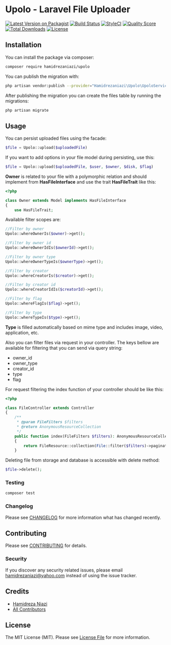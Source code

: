 # Upolo - Laravel File Uploader

[![Latest Version on Packagist](https://img.shields.io/packagist/v/hamidrezaniazi/upolo.svg?style=flat-square)](https://packagist.org/packages/hamidrezaniazi/upolo)
[![Build Status](https://img.shields.io/travis/hamidrezaniazi/upolo/master.svg?style=flat-square)](https://travis-ci.org/hamidrezaniazi/upolo)
[![StyleCI](https://github.styleci.io/repos/213745197/shield?branch=master)](https://github.styleci.io/repos/213745197)
[![Quality Score](https://img.shields.io/scrutinizer/g/hamidrezaniazi/upolo.svg?style=flat-square)](https://scrutinizer-ci.com/g/hamidrezaniazi/upolo)
[![Total Downloads](https://poser.pugx.org/hamidrezaniazi/upolo/downloads)](https://packagist.org/packages/hamidrezaniazi/upolo)
[![License](https://poser.pugx.org/hamidrezaniazi/upolo/license)](https://packagist.org/packages/hamidrezaniazi/upolo)

## Installation

You can install the package via composer:
```bash
composer require hamidrezaniazi/upolo
```
You can publish the migration with:
```bash
php artisan vendor:publish --provider="Hamidrezaniazi\Upolo\UpoloServiceProvider" --tag="migrations"
```
After publishing the migration you can create the files table by running the migrations:
```bash
php artisan migrate
```

## Usage
You can persist uploaded files using the facade:
``` php
$file = Upolo::upload($uploadedFile)
```

If you want to add options in your file model during persisting, use this:
``` php
$file = Upolo::upload($uploadedFile, $user, $owner, $disk, $flag)
```

**Owner** is related to your file with a polymorphic relation and should implement from  **HasFileInterface** and use the trait **HasFileTrait** like this:
``` php
<?php

class Owner extends Model implements HasFileInterface
{
    use HasFileTrait;
```

Available filter scopes are:
``` php
//Filter by owner
Upolo::whereOwnerIs($owner)->get();

//Filter by owner id
Upolo::whereOwnerIdIs($ownerId)->get();

//Filter by owner type
Upolo::whereOwnerTypeIs($ownerType)->get();

//Filter by creator
Upolo::whereCreatorIs($creator)->get();

//Filter by creator id
Upolo::whereCreatorIdIs($creatorId)->get();

//Filter by flag
Upolo::whereFlagIs($flag)->get();

//Filter by type
Upolo::whereTypeIs($type)->get();
```

**Type** is filled automatically based on mime type and includes image, video, application, etc.

Also you can filter files via request in your controller. The keys bellow are available for filtering that you can send via query string:
- owner_id
- owner_type
- creator_id
- type
- flag

For request filtering the index function of your controller should be like this:
``` php
<?php

class FileController extends Controller
{
    /**
     * @param FileFilters $filters
     * @return AnonymousResourceCollection
     */
    public function index(FileFilters $filters): AnonymousResourceCollection
    {
        return FileResource::collection(File::filter($filters)->paginate());
    }
```

Deleting file from storage and database is accessible with delete method:
``` php
$file->delete();
```

### Testing

``` bash
composer test
```

### Changelog

Please see [CHANGELOG](CHANGELOG.md) for more information what has changed recently.

## Contributing

Please see [CONTRIBUTING](CONTRIBUTING.md) for details.

### Security

If you discover any security related issues, please email hamidrezaniazi@yahoo.com instead of using the issue tracker.

## Credits

- [Hamidreza Niazi](https://github.com/hamidrezaniazi)
- [All Contributors](../../contributors)

## License

The MIT License (MIT). Please see [License File](LICENSE.md) for more information.
